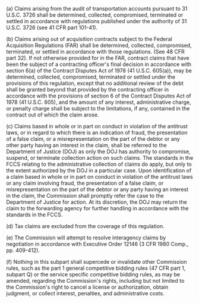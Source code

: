 (a) Claims arising from the audit of transportation accounts pursuant to 31 U.S.C. 3726 shall be determined, collected, compromised, terminated or settled in accordance with regulations published under the authority of 31 U.S.C. 3726 (see 41 CFR part 101-41).

(b) Claims arising out of acquisition contracts subject to the Federal Acquisition Regulations (FAR) shall be determined, collected, compromised, terminated, or settled in accordance with those regulations. (See 48 CFR part 32). If not otherwise provided for in the FAR, contract claims that have been the subject of a contracting officer's final decision in accordance with section 6(a) of the Contract Disputes Act of 1978 (41 U.S.C. 605(a)), may be determined, collected, compromised, terminated or settled under the provisions of this regulation, except that no additional review of the debt shall be granted beyond that provided by the contracting officer in accordance with the provisions of section 6 of the Contract Disputes Act of 1978 (41 U.S.C. 605), and the amount of any interest, administrative charge, or penalty charge shall be subject to the limitations, if any, contained in the contract out of which the claim arose.

(c) Claims based in whole or in part on conduct in violation of the antitrust laws, or in regard to which there is an indication of fraud, the presentation of a false claim, or a misrepresentation on the part of the debtor or any other party having an interest in the claim, shall be referred to the Department of Justice (DOJ) as only the DOJ has authority to compromise, suspend, or terminate collection action on such claims. The standards in the FCCS relating to the administrative collection of claims do apply, but only to the extent authorized by the DOJ in a particular case. Upon identification of a claim based in whole or in part on conduct in violation of the antitrust laws or any claim involving fraud, the presentation of a false claim, or misrepresentation on the part of the debtor or any party having an interest in the claim, the Commission shall promptly refer the case to the Department of Justice for action. At its discretion, the DOJ may return the claim to the forwarding agency for further handling in accordance with the standards in the FCCS.

(d) Tax claims are excluded from the coverage of this regulation.

(e) The Commission will attempt to resolve interagency claims by negotiation in accordance with Executive Order 12146 (3 CFR 1980 Comp., pp. 409-412).

(f) Nothing in this subpart shall supercede or invalidate other Commission rules, such as the part 1 general competitive bidding rules (47 CFR part 1, subpart Q) or the service specific competitive bidding rules, as may be amended, regarding the Commission's rights, including but not limited to the Commission's right to cancel a license or authorization, obtain judgment, or collect interest, penalties, and administrative costs.

